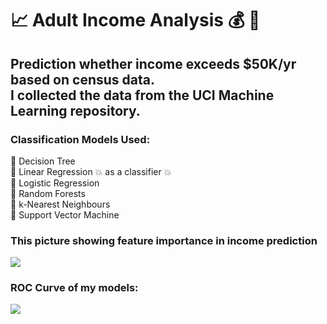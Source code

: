 # 📈 Adult Income Analysis 💰 🧮
## Prediction whether income exceeds $50K/yr based on census data. <br> I collected the data from the UCI Machine Learning repository.

### Classification Models Used:

🤖 Decision Tree <br>
🤖 Linear Regression 💥 as a classifier 💥 <br>
🤖 Logistic Regression <br>
🤖 Random Forests <br>
🤖 k-Nearest Neighbours <br>
🤖 Support Vector Machine <br>

### This picture showing feature importance in income prediction <br>
![](https://github.com/axrozwadowska/Adult_Income_Analysis/blob/master/images/wordcloud.png)

### ROC Curve of my models: 
![](https://github.com/axrozwadowska/Adult_Income_Analysis/blob/master/images/ROC.png)

